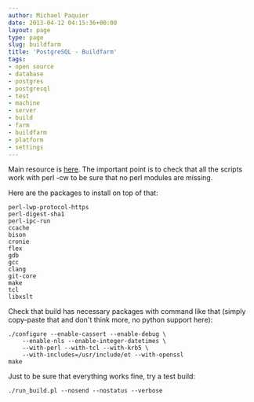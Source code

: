 ```yaml
---
author: Michael Paquier
date: 2013-04-12 04:15:36+00:00
layout: page
type: page
slug: buildfarm
title: 'PostgreSQL - Buildfarm'
tags:
- open source
- database
- postgres
- postgresql
- test
- machine
- server
- build
- farm
- buildfarm
- platform
- settings
---
```

Main resource is [here](https://wiki.postgresql.org/wiki/PostgreSQL_Buildfarm_Howto).
The important point is to check that all the scripts work with perl -cw
to be sure that no perl modules are missing.

Here are the packages to install on top of that:

    perl-lwp-protocol-https
    perl-digest-sha1
    perl-ipc-run
    ccache
    bison
    cronie
    flex
    gdb
    gcc
    clang
    git-core
    make
    tcl
    libxslt

Check that build has necessary packages with command like that (simply copy-paste
that and don't think more, no python support here):

    ./configure --enable-cassert --enable-debug \
        --enable-nls --enable-integer-datetimes \
        --with-perl --with-tcl --with-krb5 \
        --with-includes=/usr/include/et --with-openssl
    make

Just to be sure that everything works fine, try a test build:

    ./run_build.pl --nosend --nostatus --verbose
